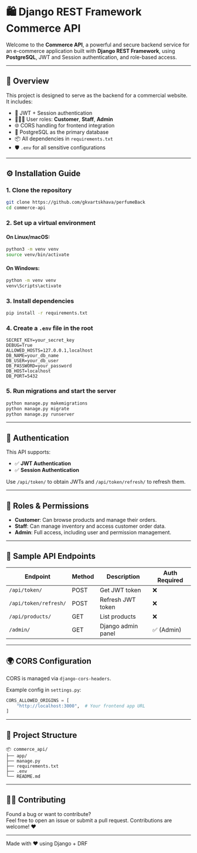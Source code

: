 
# 🛍️ Django REST Framework Commerce API

Welcome to the **Commerce API**, a powerful and secure backend service for an e-commerce application built with **Django REST Framework**, using **PostgreSQL**, JWT and Session authentication, and role-based access.

---

## 🎯 Overview

This project is designed to serve as the backend for a commercial website. It includes:

- 🔐 JWT + Session authentication
- 🧑‍🤝‍🧑 User roles: **Customer**, **Staff**, **Admin**
- 🌐 CORS handling for frontend integration
- 🐘 PostgreSQL as the primary database
- 📦 All dependencies in `requirements.txt`
- 🛡️ `.env` for all sensitive configurations

---

## ⚙️ Installation Guide

### 1. Clone the repository

```bash
git clone https://github.com/gkvartskhava/perfumeBack
cd commerce-api
```

### 2. Set up a virtual environment

#### On Linux/macOS:


```bash
python3 -m venv venv
source venv/bin/activate
```

#### On Windows:

```bash
python -m venv venv
venv\Scripts\activate
```

### 3. Install dependencies

```bash
pip install -r requirements.txt
```

### 4. Create a `.env` file in the root

```dotenv
SECRET_KEY=your_secret_key
DEBUG=True
ALLOWED_HOSTS=127.0.0.1,localhost
DB_NAME=your_db_name
DB_USER=your_db_user
DB_PASSWORD=your_password
DB_HOST=localhost
DB_PORT=5432
```

### 5. Run migrations and start the server

```bash
python manage.py makemigrations
python manage.py migrate
python manage.py runserver
```

---

## 🔐 Authentication

This API supports:

- ✅ **JWT Authentication**
- ✅ **Session Authentication**

Use `/api/token/` to obtain JWTs and `/api/token/refresh/` to refresh them.

---

## 👥 Roles & Permissions

- **Customer**: Can browse products and manage their orders.
- **Staff**: Can manage inventory and access customer order data.
- **Admin**: Full access, including user and permission management.

---

## 🔗 Sample API Endpoints

| Endpoint                | Method | Description                  | Auth Required |
|-------------------------|--------|------------------------------|---------------|
| `/api/token/`           | POST   | Get JWT token                | ❌            |
| `/api/token/refresh/`   | POST   | Refresh JWT token            | ❌            |
| `/api/products/`        | GET    | List products                | ❌            |
| `/admin/`               | GET    | Django admin panel           | ✅ (Admin)    |

---

## 🌍 CORS Configuration

CORS is managed via `django-cors-headers`.

Example config in `settings.py`:
```python
CORS_ALLOWED_ORIGINS = [
    "http://localhost:3000",  # Your frontend app URL
]
```

---

## 📁 Project Structure

```
📦 commerce_api/
├── app/
├── manage.py
├── requirements.txt
├── .env
└── README.md
```

---

## 👨‍💻 Contributing

Found a bug or want to contribute?  
Feel free to open an issue or submit a pull request. Contributions are welcome! ❤️

---

Made with ❤️ using Django + DRF
